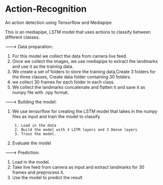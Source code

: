 # Action-Recognition
An action detection using Tensorflow and Mediapipe

This is an mediapipe, LSTM model that uses actions to classify between different classes.

---> Data preparation:

1. For this model we collect the data from camera live feed.
2. Once we collect the images, we use mediapipe to extract the landmarks and use it as the training data.
3. We create a set of folders to store the training data,Create 3 folders for the three classes, Create data folder containing 30 folders.
4. we collect 30 frames for each folder in each class.
5. We collect the landmarks concatenate and flatten it and save it as numpy file with .npy format.

---> Building the model:

1. We use tensorflow for creating the LSTM model that takes in the numpy files as input and train the model to classify
        
        1. Load in the data
        2. Build the model with 3 LSTM layers and 3 Dense layers 
        3. Train the model.

2. Evaluate the model

---> Prediction:

1. Load in the model.
2. Take live feed from camera as input and extract landmarks for 30 frames and preprocess it.
3. Use the model to predict the result

